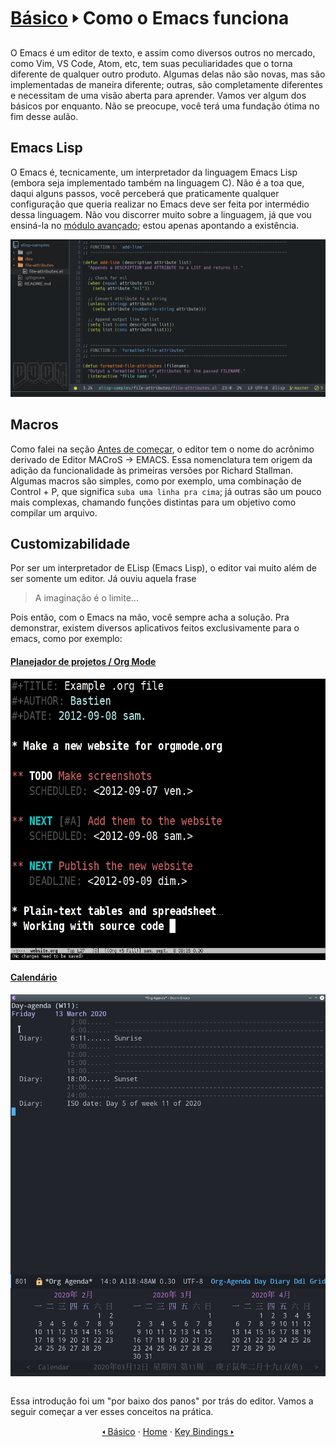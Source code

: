 # [Básico](README.md) &#129170; Como o Emacs funciona

O Emacs é um editor de texto, e assim como diversos outros no mercado, como Vim, VS Code, Atom, etc, tem suas peculiaridades que o torna diferente de qualquer outro produto. Algumas delas não são novas, mas são implementadas de maneira diferente; outras, são completamente diferentes e necessitam de uma visão aberta para aprender. Vamos ver algum dos básicos por enquanto. Não se preocupe, você terá uma fundação ótima no fim desse aulão.

## Emacs Lisp

O Emacs é, tecnicamente, um interpretador da linguagem Emacs Lisp (embora seja implementado também na linguagem C). Não é a toa que, daqui alguns passos, você perceberá que praticamente qualquer configuração que queria realizar no Emacs deve ser feita por intermédio dessa linguagem. Não vou discorrer muito sobre a linguagem, já que vou ensiná-la no [módulo avançado](../avancado/emacs-lisp.md); estou apenas apontando a existência.

<div align="center">
    <img src="../img/basico/como-o-emacs-funciona/elisp_screenshot.png">
</div>

## Macros

Como falei na seção [Antes de começar](../intro/antes-de-comecar.md), o editor tem o nome do acrônimo derivado de Editor MACroS -> EMACS. Essa nomenclatura tem origem da adição da funcionalidade às primeiras versões por Richard Stallman. Algumas macros são simples, como por exemplo, uma combinação de Control + P, que significa `suba uma linha pra cima`; já outras são um pouco mais complexas, chamando funções distintas para um objetivo como compilar um arquivo.

## Customizabilidade

Por ser um interpretador de ELisp (Emacs Lisp), o editor vai muito além de ser somente um editor. Já ouviu aquela frase

> A imaginação é o limite...

Pois então, com o Emacs na mão, você sempre acha a solução. Pra demonstrar, existem diversos aplicativos feitos exclusivamente para o emacs, como por exemplo:

#### [Planejador de projetos / Org Mode](https://www.gnu.org/software/emacs/manual/org.html)
<img align="center" height="450px" src="../img/basico/como-o-emacs-funciona/orgmode_screenshot.jpg">

#### [Calendário](https://www.gnu.org/software/emacs/manual/html_node/emacs/Calendar_002fDiary.html)
  <img align="center" src="../img/basico/como-o-emacs-funciona/calendario_screenshot.png">
  
<br>
<br>

Essa introdução foi um "por baixo dos panos" por trás do editor. Vamos a seguir começar a ver esses conceitos na prática.

<div align="center" markdown=1>
    <a href="README.md">&#129168; Básico</a>
    ·
    <a href="../README.md">Home</a>
    ·
    <a href="key-bindings.md">Key Bindings &#129170;</a>
</div>
